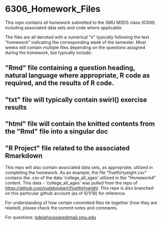 # 6306_Homework_Files

This repo contains all homework submitted to the SMU MSDS class (6306) including associated data sets and code where applicable.  

The files are all denoted with a numerical "n" typically following the text "homework" indicating the corresponding week of the semester.  Most weeks will contain multiple files depending on the questions assigned during the homework, but typically include:
## "Rmd" file containing a question heading, natural language where appropriate, R code as required, and the results of R code.
## "txt" file will typically contain swirl() exercise results
##  "html" file will contain the knitted contents from the "Rmd" file into a singular doc
## "R Project" file related to the associated Rmarkdown

This repo will also contain associated data sets, as appropriate, utilized in completing the homework.  As an example, the file "fivethirtyeight.csv" contains the .csv of the data 'college_all_ages' utilized in the "Homework4" content.  This data - 'college_all_ages' was pulled from the repo of https://github.com/rudeboybert/fivethirtyeight.  This repo is also branched on this particular github account (as of 6/1/18) for reference.  

For understanding of how certain committed files tie together (how they are related), please check the commit notes and comments.

For questions:  bdelahoussaye@mail.smu.edu
